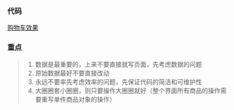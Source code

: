 ### 代码
[购物车效果](https://github.com/forclh/js-examples)
### 重点

> 1. 数据是最重要的，上来不要直接就写页面，先考虑数据的问题
> 2. 原始数据最好不要直接改动
> 3. 永远不要率先考虑效率的问题，先保证代码的简洁和可维护性
> 4. 大圈圈套小圈圈，则只要操作大圈圈就好（整个界面所有商品的操作需要重写单件商品对象的操作）


 